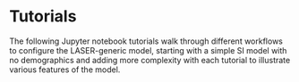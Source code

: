 # Tutorials

The following Jupyter notebook tutorials walk through different workflows to configure the LASER-generic model, starting with a simple SI model with no demographics and adding more complexity with each tutorial to illustrate various features of the model. 